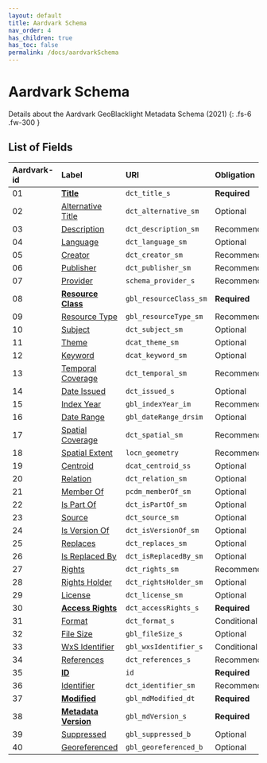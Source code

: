 ```yaml
---
layout: default
title: Aardvark Schema
nav_order: 4
has_children: true
has_toc: false
permalink: /docs/aardvarkSchema
---
```


# Aardvark Schema

Details about the Aardvark GeoBlacklight Metadata Schema (2021)
{: .fs-6 .fw-300 }


## List of Fields

| Aardvark-id     | Label                  | URI                | Obligation  |
|:----------------|:-----------------------|:-------------------|:------------|
| 01 | **[Title](aardvarkSchema/title)**                       | `dct_title_s`          | <span class="text-red-300">**Required**</span> |
| 02 | [Alternative Title](aardvarkSchema/alternative-title)   | `dct_alternative_sm`   | Optional    |
| 03 | [Description](aardvarkSchema/description)               | `dct_description_sm`   | Recommended |
| 04 | [Language](aardvarkSchema/language)                     | `dct_language_sm`      | Optional    |
| 05 | [Creator](aardvarkSchema/creator)                       | `dct_creator_sm`       | Recommended |
| 06 | [Publisher](aardvarkSchema/publisher)                   | `dct_publisher_sm`     | Recommended |
| 07 | [Provider](aardvarkSchema/provider)                     | `schema_provider_s`    | Recommended |
| 08 | **[Resource Class](aardvarkSchema/resource-class)**     | `gbl_resourceClass_sm` | <span class="text-red-300">**Required**</span> |
| 09 | [Resource Type](aardvarkSchema/resource-type)           | `gbl_resourceType_sm`  | Recommended |
| 10 | [Subject](aardvarkSchema/subject)                       | `dct_subject_sm`       | Optional    |
| 11 | [Theme](aardvarkSchema/theme)                           | `dcat_theme_sm`        | Optional    |
| 12 | [Keyword](aardvarkSchema/keyword)                       | `dcat_keyword_sm`      | Optional    |
| 13 | [Temporal Coverage](aardvarkSchema/temporal-coverage)   | `dct_temporal_sm`      | Recommended |
| 14 | [Date Issued](aardvarkSchema/date-issued)               | `dct_issued_s`         | Optional    |
| 15 | [Index Year](aardvarkSchema/index-year)                 | `gbl_indexYear_im`     | Recommended |
| 16 | [Date Range](aardvarkSchema/date-range)                 | `gbl_dateRange_drsim`  | Optional    |
| 17 | [Spatial Coverage](aardvarkSchema/spatial-coverage)     | `dct_spatial_sm`       | Recommended |
| 18 | [Spatial Extent](aardvarkSchema/spatial-extent)         | `locn_geometry`        | Recommended |
| 19 | [Centroid](aardvarkSchema/centroid)                     | `dcat_centroid_ss`     | Optional    |
| 20 | [Relation](aardvarkSchema/relation)                     | `dct_relation_sm`      | Optional    |
| 21 | [Member Of](aardvarkSchema/member-of)                   | `pcdm_memberOf_sm`     | Optional    |
| 22 | [Is Part Of](aardvarkSchema/is-part-of)                 | `dct_isPartOf_sm`      | Optional    |
| 23 | [Source](aardvarkSchema/source)                         | `dct_source_sm`        | Optional    |
| 24 | [Is Version Of](aardvarkSchema/is-version-of)           | `dct_isVersionOf_sm`   | Optional    |
| 25 | [Replaces](aardvarkSchema/replaces)                     | `dct_replaces_sm`      | Optional    |
| 26 | [Is Replaced By](aardvarkSchema/is-replaced-by)         | `dct_isReplacedBy_sm`  | Optional    |
| 27 | [Rights](aardvarkSchema/rights)                         | `dct_rights_sm`        | Recommended |
| 28 | [Rights Holder](aardvarkSchema/rights-holder)           | `dct_rightsHolder_sm`  | Optional    |
| 29 | [License](aardvarkSchema/license)                       | `dct_license_sm`       | Optional    |
| 30 | **[Access Rights](aardvarkSchema/access-rights)**       | `dct_accessRights_s`   | <span class="text-red-300">**Required**</span> |
| 31 | [Format](aardvarkSchema/format)                         | `dct_format_s`         | Conditional |
| 32 | [File Size](aardvarkSchema/file-size)                   | `gbl_fileSize_s`       | Optional    |
| 33 | [WxS Identifier](aardvarkSchema/wxs-identifier)         | `gbl_wxsIdentifier_s`  | Conditional |
| 34 | [References](aardvarkSchema/references)                 | `dct_references_s`     | Recommended |
| 35 | **[ID](aardvarkSchema/id)**                             | `id`                   | <span class="text-red-300">**Required**</span> |
| 36 | [Identifier](aardvarkSchema/identifier)                 | `dct_identifier_sm`    | Recommended |
| 37 | **[Modified](aardvarkSchema/modified)**                 | `gbl_mdModified_dt`    | <span class="text-red-300">**Required**</span> |
| 38 | **[Metadata Version](aardvarkSchema/metadata-version)** | `gbl_mdVersion_s`      | <span class="text-red-300">**Required**</span> |
| 39 | [Suppressed](aardvarkSchema/suppressed)                 | `gbl_suppressed_b`     | Optional    |
| 40 | [Georeferenced](aardvarkSchema/georeferenced)           | `gbl_georeferenced_b`  | Optional    |
